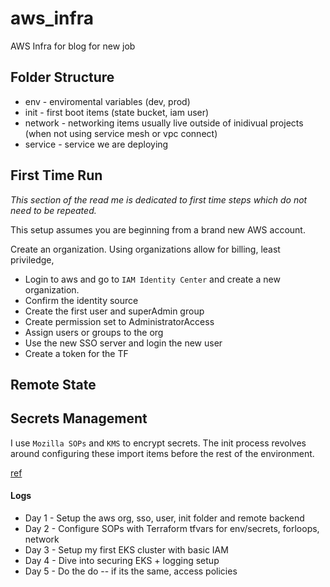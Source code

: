 # aws_infra
AWS Infra for blog for new job

## Folder Structure
* env - enviromental variables (dev, prod) 
* init - first boot items (state bucket, iam user)
* network - networking items usually live outside of inidivual projects (when not using service mesh or vpc connect)
* service - service we are deploying

## First Time Run
*This section of the read me is dedicated to first time steps which do not need to be repeated.*

This setup assumes you are beginning from a brand new AWS account. 

Create an organization. Using organizations allow for billing, least priviledge, 

* Login to aws and go to `IAM Identity Center` and create a new organization. 
* Confirm the identity source
* Create the first user and superAdmin group
* Create permission set to AdministratorAccess
* Assign users or groups to the org
* Use the new SSO server and login the new user
* Create a token for the TF

## Remote State 

## Secrets Management
I use `Mozilla SOPs` and `KMS` to encrypt secrets. 
The init process revolves around configuring these import items before the rest of the environment. 

[ref](https://medium.com/@javier.vlopez/using-mozilla-sops-terraform-provider-c48f65b73ca)

#### Logs
* Day 1 - Setup the aws org, sso, user, init folder and remote backend
* Day 2 - Configure SOPs with Terraform tfvars for env/secrets, forloops, network
* Day 3 - Setup my first EKS cluster with basic IAM
* Day 4 - Dive into securing EKS + logging setup
* Day 5 - Do the do -- if its the same, access policies